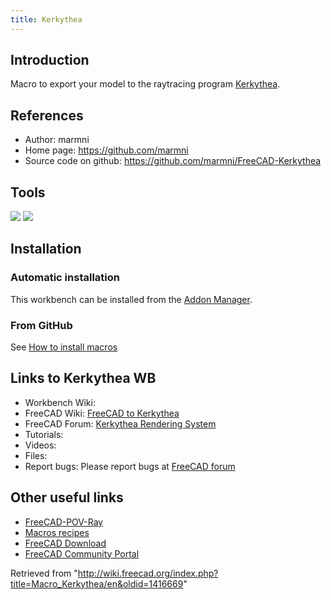 ```yaml
---
title: Kerkythea
---
```


## Introduction

Macro to export your model to the raytracing program [Kerkythea](https://kerkythea.net).

## References

- Author: marmni
- Home page: <https://github.com/marmni>
- Source code on github: <https://github.com/marmni/FreeCAD-Kerkythea>

## Tools

![](/images/Kerkytea1.png) ![](/images/Kerkytea2.png)

## Installation

### Automatic installation

This workbench can be installed from the [Addon Manager](/Std_AddonMgr "Std AddonMgr").

### From GitHub

See [How to install macros](/How_to_install_macros "How to install macros")

## Links to Kerkythea WB

- Workbench Wiki:
- FreeCAD Wiki: [FreeCAD to Kerkythea](/Macro_FreeCAD_to_Kerkythea "Macro FreeCAD to Kerkythea")
- FreeCAD Forum: [Kerkythea Rendering System](http://forum.freecadweb.org/viewtopic.php?t=8861)
- Tutorials:
- Videos:
- Files:
- Report bugs: Please report bugs at [FreeCAD forum](http://forum.freecadweb.org/index.php)

## Other useful links

- [FreeCAD-POV-Ray](https://github.com/marmni/FreeCAD-POV-Ray_Col)
- [Macros recipes](/Macros_recipes "Macros recipes")
- [FreeCAD Download](/Download "Download")
- [FreeCAD Community Portal](/FreeCAD_Community_Portal "FreeCAD Community Portal")

Retrieved from "<http://wiki.freecad.org/index.php?title=Macro_Kerkythea/en&oldid=1416669>"
